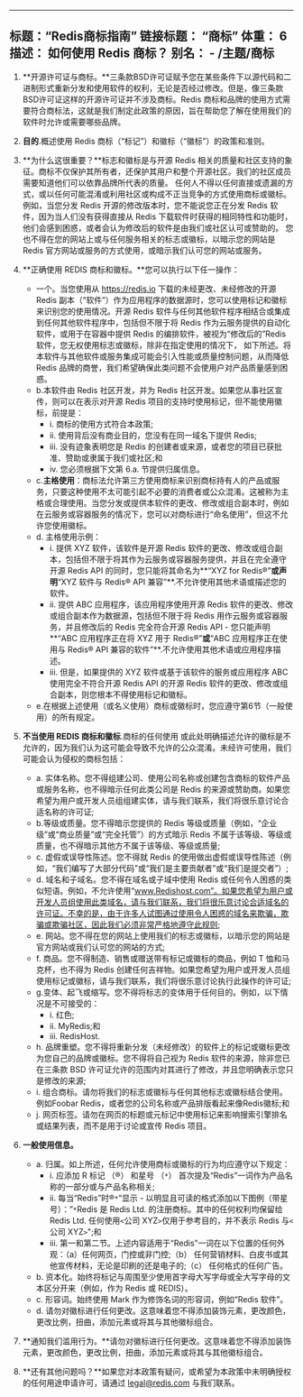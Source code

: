 ***

## 标题：“Redis商标指南”&#xA;链接标题： “商标”&#xA;体重： 6&#xA;描述： 如何使用 Redis 商标？&#xA;别名：&#xA;\- /主题/商标

1.  **开源许可证与商标。**三条款BSD许可证赋予您在某些条件下以源代码和二进制形式重新分发和使用软件的权利，无论是否经过修改。但是，像三条款BSD许可证这样的开源许可证并不涉及商标。Redis 商标和品牌的使用方式需要符合商标法，这就是我们制定此政策的原因，旨在帮助您了解在使用我们的软件时允许或需要哪些品牌。

2.  **目的**.概述使用 Redis 商标（“标记”）和徽标（“徽标”）的政策和准则。

3.  **为什么这很重要？**标志和徽标是与开源 Redis 相关的质量和社区支持的象征。商标不仅保护其所有者，还保护其用户和整个开源社区。我们的社区成员需要知道他们可以依靠品牌所代表的质量。 任何人不得以任何直接或遗漏的方式，或以任何可能混淆或利用社区或构成不正当竞争的方式使用商标或徽标。例如，当您分发 Redis 开源的修改版本时，您不能说您正在分发 Redis 软件，因为当人们没有获得直接从 Redis 下载软件时获得的相同特性和功能时，他们会感到困惑，或者会认为修改后的软件是由我们或社区认可或赞助的。 您也不得在您的网站上或与任何服务相关的标志或徽标，以暗示您的网站是 Redis 官方网站或服务的方式使用，或暗示我们认可您的网站或服务。

4.  **正确使用 REDIS 商标和徽标。**您可以执行以下任一操作：
    *   一个。当您使用从 https://redis.io 下载的未经更改、未经修改的开源 Redis 副本（“软件”）作为应用程序的数据源时，您可以使用标记和徽标来识别您的使用情况。开源 Redis 软件与任何其他软件程序相结合或集成到任何其他软件程序中，包括但不限于将 Redis 作为云服务提供的自动化软件，或用于在容器中提供 Redis 的编排软件，被视为“修改后的”Redis 软件，您无权使用标志或徽标，除非在指定使用的情况下， 如下所述。将本软件与其他软件或服务集成可能会引入性能或质量控制问题，从而降低 Redis 品牌的商誉，我们希望确保此类问题不会使用户对产品质量感到困惑。
    *   b.本软件由 Redis 社区开发，并为 Redis 社区开发。如果您从事社区宣传，则可以在表示对开源 Redis 项目的支持时使用标记，但不能使用徽标，前提是：
        *   i. 商标的使用方式符合本政策;
        *   ii. 使用背后没有商业目的，您没有在同一域名下提供 Redis;
        *   iii. 没有迹象表明您是 Redis 的创建者或来源，或者您的项目已获批准、赞助或隶属于我们或社区;和
        *   iv. 您必须根据下文第 6.a. 节提供归属信息。
    *   c.**主格使用**：商标法允许第三方使用商标来识别商标持有人的产品或服务，只要这种使用不太可能引起不必要的消费者或公众混淆。这被称为主格或合理使用。当您分发或提供本软件的更改、修改或组合副本时，例如在云服务或容器服务的情况下，您可以对商标进行“命名使用”，但这不允许您使用徽标。
    *   d. 主格使用示例：
        *   i. 提供 XYZ 软件，该软件是开源 Redis 软件的更改、修改或组合副本，包括但不限于将其作为云服务或容器服务提供，并且在完全遵守开源 Redis API 的同时，您只能将其命名为**“XYZ for Redis®”**或声明**“XYZ 软件与 Redis® API 兼容”**.不允许使用其他术语或描述您的软件。
        *   ii. 提供 ABC 应用程序，该应用程序使用开源 Redis 软件的更改、修改或组合副本作为数据源，包括但不限于将 Redis 用作云服务或容器服务，并且修改后的 Redis 完全符合开源 Redis API - 您只能声明**“ABC 应用程序正在将 XYZ 用于 Redis®”**或**“ABC 应用程序正在使用与 Redis® API 兼容的软件”**.不允许使用其他术语或应用程序描述。
        *   iii. 但是，如果提供的 XYZ 软件或基于该软件的服务或应用程序 ABC 使用完全不符合开源 Redis API 的开源 Redis 软件的更改、修改或组合副本，则您根本不得使用标记和徽标。
    *   e.在根据上述使用（或名义使用）商标或徽标时，您应遵守第6节（一般使用）的所有规定。

5.  **不当使用 REDIS 商标和徽标**.商标的任何使用
    或此处明确描述允许的徽标是不允许的，因为我们认为这可能会导致不允许的公众混淆。未经许可使用，我们可能会认为侵权的商标包括：
    *   a. 实体名称。您不得组建公司、使用公司名称或创建包含商标的软件产品或服务名称，也不得暗示任何此类公司是 Redis 的来源或赞助商。如果您希望为用户或开发人员组组建实体，请与我们联系，我们将很乐意讨论合适名称的许可证;
    *   b.等级或质量。您不得暗示您提供的 Redis 等级或质量（例如，“企业级”或“商业质量”或“完全托管”）的方式暗示 Redis 不属于该等级、等级或质量，也不得暗示其他方不属于该等级、等级或质量;
    *   c. 虚假或误导性陈述。您不得就 Redis 的使用做出虚假或误导性陈述（例如，“我们编写了大部分代码”或“我们是主要贡献者”或“我们是提交者”）;
    *   d. 域名和子域名。您不得在域名或子域中使用 Redis 或任何令人困惑的类似短语。例如，不允许使用“www.Redishost.com”。如果您希望为用户或开发人员组使用此类域名，请与我们联系，我们将很乐意讨论合适域名的许可证。不幸的是，由于许多人试图通过使用令人困惑的域名来欺骗，欺骗或欺骗社区，因此我们必须非常严格地遵守此规则;
    *   e. 网站。您不得在您的网站上使用我们的标志或徽标，以暗示您的网站是官方网站或我们认可您的网站的方式;
    *   f. 商品。您不得制造、销售或赠送带有标记或徽标的商品，例如 T 恤和马克杯，也不得为 Redis 创建任何吉祥物。如果您希望为用户或开发人员组使用标记或徽标，请与我们联系，我们将很乐意讨论执行此操作的许可证;
    *   g.变体、起飞或缩写。您不得将标志的变体用于任何目的。例如，以下情况是不可接受的：
        *   i. 红色;
        *   ii. MyRedis;和
        *   iii. RedisHost.
    *   h. 品牌重塑。您不得将重新分发（未经修改）的软件上的标记或徽标更改为您自己的品牌或徽标。您不得将自己视为 Redis 软件的来源，除非您已在三条款 BSD 许可证允许的范围内对其进行了修改，并且您明确表示您只是修改的来源;
    *   i. 组合商标。请勿将我们的标志或徽标与任何其他标志或徽标结合使用。例如Foobar Redis，或者您的公司名称或产品排版看起来像Redis徽标;和
    *   j. 网页标签。请勿在网页的标题或元标记中使用标记来影响搜索引擎排名或结果列表，而不是用于讨论或宣传 Redis 项目。

6.  **一般使用信息。**
    *   a. 归属。如上所述，任何允许使用商标或徽标的行为均应遵守以下规定：
        *   i. 应添加 R 标记 （®） 和星号 （`*`） 首次提及“Redis”一词作为产品名称的一部分或与产品名称相关;
        *   ii. 每当“Redis”时®`*`“显示 - 以明显且可读的格式添加以下图例（带星号）：”`*`Redis 是 Redis Ltd. 的注册商标。其中的任何权利均保留给 Redis Ltd. 任何使用`<`公司 XYZ`>`仅用于参考目的，并不表示 Redis 与`<`公司 XYZ`>`";和
        *   iii. 第一和第二节。上述内容适用于“Redis”一词在以下位置的任何外观：（a）任何网页，门控或非门控;（b） 任何营销材料、白皮书或其他宣传材料，无论是印刷的还是电子的;（c） 任何格式的任何广告。
    *   b. 资本化。始终将标记与周围至少使用首字母大写字母或全大写字母的文本区分开来（例如，作为 Redis 或 REDIS）。
    *   c. 形容词。始终使用 Mark 作为修饰名词的形容词，例如“Redis 软件”。
    *   d. 请勿对徽标进行任何更改。这意味着您不得添加装饰元素，更改颜色，更改比例，扭曲，添加元素或将其与其他徽标组合。

7.  **通知我们滥用行为。**请勿对徽标进行任何更改。这意味着您不得添加装饰元素，更改颜色，更改比例，扭曲，添加元素或将其与其他徽标组合。

8.  **还有其他问题吗？**如果您对本政策有疑问，或希望为本政策中未明确授权的任何用途申请许可，请通过 legal@redis.com 与我们联系。
